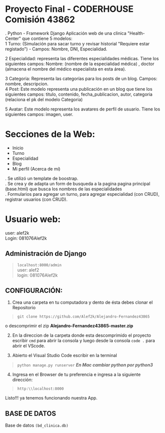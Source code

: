 
# Proyecto Final - CODERHOUSE Comisión 43862
. Python - Framework Django
Aplicación web de una clinica "Health-Center" que contiene 5 modelos:<br>
1 Turno: (Simulación para sacar turno y revisar historial "Requiere estar registado") - Campos: Nombre, DNI, Especialidad.<br>

2 Especialidad: representa las diferentes especialidades médicas. Tiene los siguientes campos: Nombre: (nombre de la especialidad médica)
, doctor (almacena el nombre del médico especialista en esta área).<br>


3 Categoria: Representa las categorías para los posts de un blog. Campos: nombre, descripcion.<br>
4 Post: Este modelo representa una publicación en un blog que tiene los siguientes campos: titulo, contenido, fecha_publicacion, autor, categoria (relaciona el pk del modelo Categoria)<br>

5 Avatar: Este modelo representa los avatares de perfil de usuario. Tiene los siguientes campos: imagen, user. <br>

# Secciones de la Web:
- Inicio 
- Turno
- Especialidad
- Blog
- Mi perfil (Acerca de mí)


. Se utilizó un template de boostrap.<br>
. Se crea y de adapta un form de busqueda a la pagina pagina principal (base.html) que busca los nombres de las especialidades<br>
. Formularios para agregar un turno, para agregar especialidad (con CRUD), registrar usuarios (con CRUD).



# Usuario web:
user: alef2k <br>
Login: 081076Alef2k

## Administración de Django
> `localhost:8000/admin` <br>
user: alef2 <br>
login: 081076Alef2k


## CONFIGURACIÓN:

1. Crea una carpeta en tu computadora y dento de ésta debes clonar el Repositorio

> `git clone https://github.com/Alef2k/Alejandro-Fernandez43865`

o descomprimir el zip **Alejandro-Fernandez43865-master.zip** 

2. En la direccion de la carpeta donde esta descomprimido el proyecto escribir `cmd` para abrir la consola y luego desde la consola `code .` para abrir el VScode.

3. Abierto el Visual Studio Code 
escribir en la terminal 
> `python manage.py runserver`
***En Mac cambiar python por python3***

4. Ingresa en el Browser de tu preferencia e ingresa a la siguiente dirección: 
> `http:\\localhost:8000`



Listo!!! ya tenemos funcionando nuestra App.


## BASE DE DATOS 
Base de datos `(bd_clinica.db)` 





